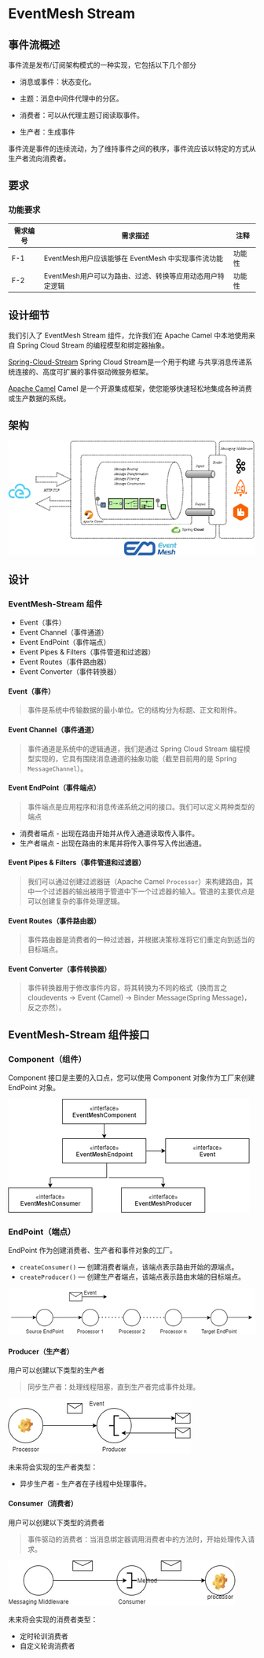 # EventMesh Stream

## 事件流概述

事件流是发布/订阅架构模式的一种实现，它包括以下几个部分

- 消息或事件：状态变化。

- 主题：消息中间件代理中的分区。

- 消费者：可以从代理主题订阅读取事件。

- 生产者：生成事件

事件流是事件的连续流动，为了维持事件之间的秩序，事件流应该以特定的方式从生产者流向消费者。

## 要求

### 功能要求

| 需求编号 | 需求描述 | 注释 |
| -------------- | ----------------------- | -------- |
| F-1            | EventMesh用户应该能够在 EventMesh 中实现事件流功能 | 功能性 |
| F-2            | EventMesh用户可以为路由、过滤、转换等应用动态用户特定逻辑 | 功能性 |

## 设计细节

我们引入了 EventMesh Stream 组件，允许我们在 Apache Camel 中本地使用来自 Spring Cloud Stream 的编程模型和绑定器抽象。

[Spring-Cloud-Stream](https://spring.io/projects/spring-cloud-stream) Spring Cloud Stream是一个用于构建
与共享消息传递系统连接的、高度可扩展的事件驱动微服务框架。

[Apache Camel](https://camel.apache.org/) Camel 是一个开源集成框架，使您能够快速轻松地集成各种消费或生产数据的系统。

## 架构

![Stream Architecture](../../images/design-document/stream-architecture.png)

## 设计

### EventMesh-Stream 组件

- Event（事件）
- Event Channel（事件通道）
- Event EndPoint（事件端点）
- Event Pipes & Filters（事件管道和过滤器）
- Event Routes（事件路由器）
- Event Converter（事件转换器）

#### Event（事件）

> 事件是系统中传输数据的最小单位。它的结构分为标题、正文和附件。

#### Event Channel（事件通道）

> 事件通道是系统中的逻辑通道，我们是通过 Spring Cloud Stream 编程模型实现的，它具有围绕消息通道的抽象功能（截至目前用的是 Spring `MessageChannel`）。

#### Event EndPoint（事件端点）

> 事件端点是应用程序和消息传递系统之间的接口。我们可以定义两种类型的端点

- 消费者端点 - 出现在路由开始并从传入通道读取传入事件。
- 生产者端点 - 出现在路由的末尾并将传入事件写入传出通道。

#### Event Pipes & Filters（事件管道和过滤器）

> 我们可以通过创建过滤器链（Apache Camel `Processor`）来构建路由，其中一个过滤器的输出被用于管道中下一个过滤器的输入。管道的主要优点是可以创建复杂的事件处理逻辑。

#### Event Routes（事件路由器）

> 事件路由器是消费者的一种过滤器，并根据决策标准将它们重定向到适当的目标端点。

#### Event Converter（事件转换器）

> 事件转换器用于修改事件内容，将其转换为不同的格式（换而言之 cloudevents -> Event (Camel) -> Binder Message(Spring Message)，反之亦然）。

## EventMesh-Stream 组件接口

### Component（组件）

Component 接口是主要的入口点，您可以使用 Component 对象作为工厂来创建 EndPoint 对象。

![Stream Component Interface](../../images/design-document/stream-component-interface.png)

### EndPoint（端点）

EndPoint 作为创建消费者、生产者和事件对象的工厂。

- `createConsumer()` — 创建消费者端点，该端点表示路由开始的源端点。
- `createProducer()` — 创建生产者端点，该端点表示路由末端的目标端点。

![Stream Component Routes](../../images/design-document/stream-component-routes.png)

#### Producer（生产者）

用户可以创建以下类型的生产者
> 同步生产者：处理线程阻塞，直到生产者完成事件处理。

![Stream Sync Producer](../../images/design-document/stream-sync-producer.png)

未来将会实现的生产者类型：

- 异步生产者 - 生产者在子线程中处理事件。

#### Consumer（消费者）

用户可以创建以下类型的消费者
> 事件驱动的消费者：当消息绑定器调用消费者中的方法时，开始处理传入请求。

![Stream Event-Driven Consumer](../../images/design-document/stream-event-driven-consumer.png)

未来将会实现的消费者类型：

- 定时轮训消费者
- 自定义轮询消费者

